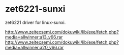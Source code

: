 # zet6221-sunxi
zet6221 driver for linux-sunxi.

http://www.zeitecsemi.com/dokuwiki/lib/exe/fetch.php?media=allwinner:a13_v66.rar
http://www.zeitecsemi.com/dokuwiki/lib/exe/fetch.php?media=allwinner:a20_v66.rar
